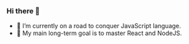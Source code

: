 ### Hi there 👋
- 🌱 I’m currently on a road to conquer JavaScript language.
- 🔭 My main long-term goal is to master React and NodeJS.

<!--
**psychonautweb/psychonautweb** is a ✨ _special_ ✨ repository because its `README.md` (this file) appears on your GitHub profile.

Here are some ideas to get you started:

- 🔭 I’m currently working on my front end development skills
- 🌱 I’m currently learning html, css & JS
- 👯 I’m looking to collaborate ...
- 🤔 I’m looking for help with ...
- 💬 Ask me about anything
- 📫 How to reach me: tbd
- 😄 Pronouns: ...
- ⚡ Fun fact: ...
-->
